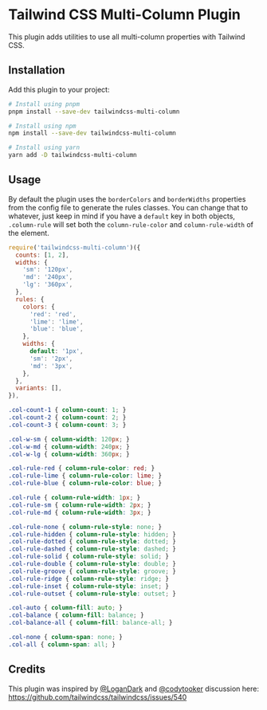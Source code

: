 # Tailwind CSS Multi-Column Plugin

This plugin adds utilities to use all multi-column properties with Tailwind CSS.

## Installation

Add this plugin to your project:

```bash
# Install using pnpm
pnpm install --save-dev tailwindcss-multi-column

# Install using npm
npm install --save-dev tailwindcss-multi-column

# Install using yarn
yarn add -D tailwindcss-multi-column
```

## Usage

By default the plugin uses the `borderColors` and `borderWidths` properties from the config file to generate the rules classes. You can change that to whatever, just keep in mind if you have a `default` key in both objects, `.column-rule` will set both the `column-rule-color` and `column-rule-width` of the element.

```js
require('tailwindcss-multi-column')({
  counts: [1, 2],
  widths: {
    'sm': '120px',
    'md': '240px',
    'lg': '360px',
  },
  rules: {
    colors: {
      'red': 'red',
      'lime': 'lime',
      'blue': 'blue',
    },
    widths: {
      default: '1px',
      'sm': '2px',
      'md': '3px',
    },
  },
  variants: [],
}),
```

```css
.col-count-1 { column-count: 1; }
.col-count-2 { column-count: 2; }
.col-count-3 { column-count: 3; }

.col-w-sm { column-width: 120px; }
.col-w-md { column-width: 240px; }
.col-w-lg { column-width: 360px; }

.col-rule-red { column-rule-color: red; }
.col-rule-lime { column-rule-color: lime; }
.col-rule-blue { column-rule-color: blue; }

.col-rule { column-rule-width: 1px; }
.col-rule-sm { column-rule-width: 2px; }
.col-rule-md { column-rule-width: 3px; }

.col-rule-none { column-rule-style: none; }
.col-rule-hidden { column-rule-style: hidden; }
.col-rule-dotted { column-rule-style: dotted; }
.col-rule-dashed { column-rule-style: dashed; }
.col-rule-solid { column-rule-style: solid; }
.col-rule-double { column-rule-style: double; }
.col-rule-groove { column-rule-style: groove; }
.col-rule-ridge { column-rule-style: ridge; }
.col-rule-inset { column-rule-style: inset; }
.col-rule-outset { column-rule-style: outset; }

.col-auto { column-fill: auto; }
.col-balance { column-fill: balance; }
.col-balance-all { column-fill: balance-all; }

.col-none { column-span: none; }
.col-all { column-span: all; }
```

## Credits

This plugin was inspired by [@LoganDark](https://github.com/LoganDark) and [@codytooker](https://github.com/codytooker) discussion here: https://github.com/tailwindcss/tailwindcss/issues/540
